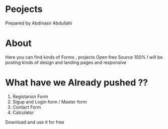 # Peojects

Prepared by Abdinasir Abdullahi

# About 

Here you can find kinds of Forms , projects Open free Source 100%
I will be posting kinds of design and landing pages and responsive


# What have we Already pushed ??

1. Registarion Form
2. Sigup and Login form / Master form
3. Contact Form
4. Calculator

Download and use it for free 
